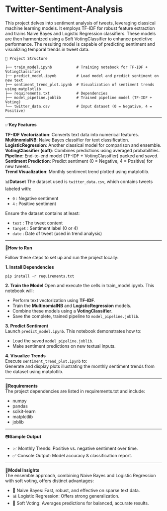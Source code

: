 # Twitter-Sentiment-Analysis

This project delves into sentiment analysis of tweets, leveraging classical machine learning models. It employs TF-IDF for robust feature extraction and trains Naive Bayes and Logistic Regression classifiers. These models are then harmonized using a Soft VotingClassifier to enhance predictive performance. The resulting model is capable of predicting sentiment and visualizing temporal trends in tweet data.
```
📁 Project Structure

├── train_model.ipynb           # Training notebook for TF-IDF + VotingClassifier 
├── predict_model.ipynb         # Load model and predict sentiment on new text
├── sentiment_trend_plot.ipynb  # Visualization of sentiment trends using matplotlib
├── requirements.txt            # Dependencies
├── model_pipeline.joblib       # Trained pipeline model (TF-IDF + Voting)
└── twitter_data.csv            # Input dataset (0 = Negative, 4 = Positive)

```
<hr>

✅**Key Features**

**TF-IDF Vectorization**: Converts text data into numerical features.  
**MultinomialNB**: Naive Bayes classifier for text classification.  
**LogisticRegression**: Another classical model for comparison and ensemble.  
**VotingClassifier (soft)**: Combines predictions using averaged probabilities.  
**Pipeline**: End-to-end model (TF-IDF + VotingClassifier) packed and saved.  
**Sentiment Prediction**: Predict sentiment (0 = Negative, 4 = Positive) for new tweets.  
**Trend Visualization**: Monthly sentiment trend plotted using matplotlib.



📊**Dataset**
The dataset used is `twitter_data.csv`, which contains tweets labeled with:

- `0` : Negative sentiment  
- `4` : Positive sentiment

Ensure the dataset contains at least:

- `text` : The tweet content  
- `target` : Sentiment label (0 or 4)  
- `date` : Date of tweet (used in trend analysis)
<hr>

🚀**How to Run**

Follow these steps to set up and run the project locally:

**1. Install Dependencies**

```pip install -r requirements.txt```

**2. Train the Model**
Open and execute the cells in train_model.ipynb. This notebook will:

- Perform text vectorization using **TF-IDF**.
- Train the **MultinomialNB** and **LogisticRegression** models.
- Combine these models using a **VotingClassifier**.
- Save the complete, trained pipeline to `model_pipeline.joblib`.


**3. Predict Sentiment**</br>
Launch `predict_model.ipynb`. This notebook demonstrates how to:

- Load the saved `model_pipeline.joblib`.
- Make sentiment predictions on new textual inputs.

**4. Visualize Trends**</br>
Execute `sentiment_trend_plot.ipynb` to:</br>
Generate and display plots illustrating the monthly sentiment trends from the dataset using matplotlib.
<hr>

📌**Requirements**</br>
The project dependencies are listed in requirements.txt and include:
- numpy
- pandas
- scikit-learn
- matplotlib
- joblib
<hr>

📷**Sample Output**</br>
- 📈 Monthly Trends: Positive vs. negative sentiment over time.
- ✅ Console Output: Model accuracy & classification report.
<hr>

🧠**Model Insights**</br>
The ensemble approach, combining Naive Bayes and Logistic Regression with soft voting, offers distinct advantages:
- 🧠 Naive Bayes: Fast, robust, and effective on sparse text data.
- 📊 Logistic Regression: Offers strong generalization.
- 🤝 Soft Voting: Averages predictions for balanced, accurate results.








